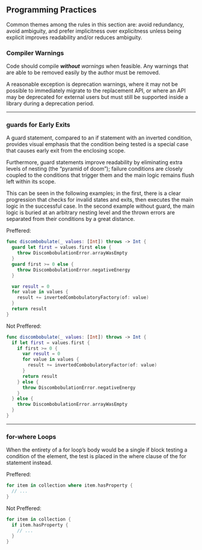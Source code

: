 ## Programming Practices
Common themes among the rules in this section are: avoid redundancy, avoid ambiguity, and prefer implicitness over explicitness unless being explicit improves readability and/or reduces ambiguity.

### Compiler Warnings
Code should compile ***without** warnings* when feasible. Any warnings that are able to be removed easily by the author must be removed.

A reasonable exception is deprecation warnings, where it may not be possible to immediately migrate to the replacement API, or where an API may be deprecated for external users but must still be supported inside a library during a deprecation period.

---

### **guards** for Early Exits
A guard statement, compared to an if statement with an inverted condition, provides visual emphasis that the condition being tested is a special case that causes early exit from the enclosing scope.

Furthermore, guard statements improve readability by eliminating extra levels of nesting (the “pyramid of doom”); failure conditions are closely coupled to the conditions that trigger them and the main logic remains flush left within its scope.

This can be seen in the following examples; in the first, there is a clear progression that checks for invalid states and exits, then executes the main logic in the successful case. In the second example without guard, the main logic is buried at an arbitrary nesting level and the thrown errors are separated from their conditions by a great distance.

Preffered:
```swift
func discombobulate(_ values: [Int]) throws -> Int {
  guard let first = values.first else {
    throw DiscombobulationError.arrayWasEmpty
  }
  guard first >= 0 else {
    throw DiscombobulationError.negativeEnergy
  }

  var result = 0
  for value in values {
    result += invertedCombobulatoryFactory(of: value)
  }
  return result
}
```

Not Preffered:
```swift
func discombobulate(_ values: [Int]) throws -> Int {
  if let first = values.first {
    if first >= 0 {
      var result = 0
      for value in values {
        result += invertedCombobulatoryFactor(of: value)
      }
      return result
    } else {
      throw DiscombobulationError.negativeEnergy
    }
  } else {
    throw DiscombobulationError.arrayWasEmpty
  }
}
```
---

### for-where Loops
When the entirety of a for loop’s body would be a single if block testing a condition of the element, the test is placed in the where clause of the for statement instead.

Preffered:
```swift
for item in collection where item.hasProperty {
  // ...
}
```

Not Preffered:
```swift
for item in collection {
  if item.hasProperty {
    // ...
  }
}
```
